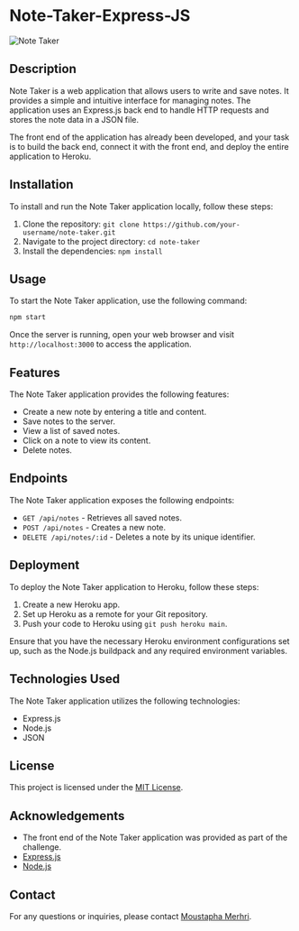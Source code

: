 # Note-Taker-Express-JS

![Note Taker](https://example.com/note-taker-screenshot.png)

## Description

Note Taker is a web application that allows users to write and save notes. It provides a simple and intuitive interface for managing notes. The application uses an Express.js back end to handle HTTP requests and stores the note data in a JSON file.

The front end of the application has already been developed, and your task is to build the back end, connect it with the front end, and deploy the entire application to Heroku.

## Installation

To install and run the Note Taker application locally, follow these steps:

1. Clone the repository: `git clone https://github.com/your-username/note-taker.git`
2. Navigate to the project directory: `cd note-taker`
3. Install the dependencies: `npm install`

## Usage

To start the Note Taker application, use the following command:

```bash
npm start
```

Once the server is running, open your web browser and visit `http://localhost:3000` to access the application.

## Features

The Note Taker application provides the following features:

- Create a new note by entering a title and content.
- Save notes to the server.
- View a list of saved notes.
- Click on a note to view its content.
- Delete notes.

## Endpoints

The Note Taker application exposes the following endpoints:

- `GET /api/notes` - Retrieves all saved notes.
- `POST /api/notes` - Creates a new note.
- `DELETE /api/notes/:id` - Deletes a note by its unique identifier.

## Deployment

To deploy the Note Taker application to Heroku, follow these steps:

1. Create a new Heroku app.
2. Set up Heroku as a remote for your Git repository.
3. Push your code to Heroku using `git push heroku main`.

Ensure that you have the necessary Heroku environment configurations set up, such as the Node.js buildpack and any required environment variables.

## Technologies Used

The Note Taker application utilizes the following technologies:

- Express.js
- Node.js
- JSON

## License

This project is licensed under the [MIT License](https://opensource.org/licenses/MIT).

## Acknowledgements

- The front end of the Note Taker application was provided as part of the challenge.
- [Express.js](https://expressjs.com)
- [Node.js](https://nodejs.org)

## Contact

For any questions or inquiries, please contact [Moustapha Merhri](mostafa_mer3e8@hotmail.com).
